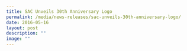 ```yaml
---
title: SAC Unveils 30th Anniversary Logo
permalink: /media/news-releases/sac-unveils-30th-anniversary-logo/
date: 2016-05-16
layout: post
description: ""
image: ""
---
```


